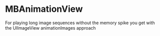 MBAnimationView
===============

For playing long image sequences without the memory spike you get with the UIImageView animationImages approach
